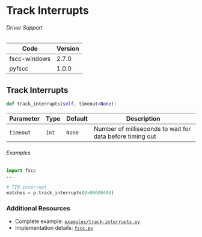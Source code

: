 # Track Interrupts

###### Driver Support
| Code | Version |
| ---- | ------- |
| fscc-windows | 2.7.0 |
| pyfscc | 1.0.0 |


## Track Interrupts
```python
def track_interrupts(self, timeout=None):
```

| Parameter | Type  | Default | Description |
| --------- | ----- | ------- | ----------- |
| `timeout` | `int` | `None` | Number of milliseconds to wait for data before timing out |


###### Examples
```python
import fscc
...

# TIN interrupt
matches = p.track_interrupts(0x00000400)
```


### Additional Resources
- Complete example: [`examples/track-interrupts.py`](../examples/track-interrupts.py)
- Implementation details: [`fscc.py`](../fscc/port.py)
